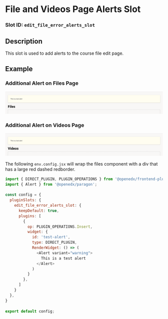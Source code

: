 # File and Videos Page Alerts Slot

### Slot ID: `edit_file_error_alerts_slot`

## Description

This slot is used to add alerts to the course file edit page.

## Example

### Additional Alert on Files Page
![🍞 in breadcrumbs slot](./screenshot_files_alert_added.png)

### Additional Alert on Videos Page
![🍞 in breadcrumbs slot](./screenshot_videos_alert_added.png)

The following `env.config.jsx` will wrap the files component with a div that has a large red dashed redborder.

```js
import { DIRECT_PLUGIN, PLUGIN_OPERATIONS } from '@openedx/frontend-plugin-framework';
import { Alert } from '@openedx/paragon';

const config = {
  pluginSlots: {
    edit_file_error_alerts_slot: {
      keepDefault: true,
      plugins: [
        {
          op: PLUGIN_OPERATIONS.Insert,
          widget: {
            id: 'test-alert',
            type: DIRECT_PLUGIN,
            RenderWidget: () => (
              <Alert variant="warning">
                This is a test alert
              </Alert>
            )
          }
        },
      ]
    }
  },
}

export default config;
```
